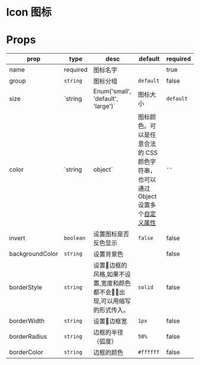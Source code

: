 # Icon 图标

# Props
| prop         | type                                               | desc    | default     | required
| ------------ | -------------------------------------------------- | ------------------------------------------------------------ | ----------- | --|
| name | required | 图标名字   |    | true|
| group | `string` | 图标分组   |  `default`  | false|
| size | `string | Enum('small', 'default', 'large')` | 图标大小   |   `default` | false|
| color | `string | object` | 图标颜色。可以是任意合法的 CSS 颜色字符串，也可以通过 Object 设置多个[自定义属性](https://developer.mozilla.org/en-US/docs/Web/CSS/Using_CSS_variables)   |  `''`  | false|
| invert | `boolean` | 设置图标是否反色显示   |  `false`  | false|
| backgroundColor | `string` | 设置背景色  |    | false|
| borderStyle | `string` | 设置边框的风格,如果不设置,宽度和颜色都不会出现,可以用缩写的形式传入。   | `solid`  | false|
| borderWidth | `string` | 设置边框宽  |  `1px`  | false|
| borderRadius | `string` | 边框的半径（弧度）   | `50%`   | false|
| borderColor | `string` | 边框的颜色  | `#ffffff`   | false|